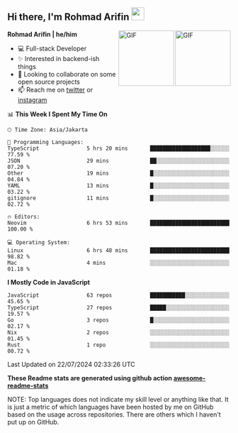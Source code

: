 ## Hi there, I'm Rohmad Arifin <img src="https://github.com/TheDudeThatCode/TheDudeThatCode/blob/master/Assets/Hi.gif" width="29px">

<img align="right" alt="GIF" height="125px" src="https://i.giphy.com/media/LMt9638dO8dftAjtco/200.webp" />
<img align="right" alt="GIF" height="125px" src="https://media3.giphy.com/media/ln7z2eWriiQAllfVcn/200w.webp" />

**Rohmad Arifin | he/him**

- 💻 Full-stack Developer
- ✨ Interested in backend-ish things
- 👯 Looking to collaborate on some open source projects
- 📫 Reach me on [twitter](https://twitter.com/arifinoid) or [instagram](https://instagram.com/arifinoid)

<!--
**arifinoid/arifinoid** is a ✨ _special_ ✨ repository because its `README.md` (this file) appears on your GitHub profile.

Here are some ideas to get you started:

- 🔭 I’m currently working on ...
- 🌱 I’m currently learning ...
- 👯 I’m looking to collaborate on ...
- 🤔 I’m looking for help with ...
- 💬 Ask me about ...
- 📫 How to reach me: ...
- 😄 Pronouns: ...
- ⚡ Fun fact: ...
-->

<!--START_SECTION:waka-->
📊 **This Week I Spent My Time On** 

```text
🕑︎ Time Zone: Asia/Jakarta

💬 Programming Languages: 
TypeScript               5 hrs 20 mins       ███████████████████░░░░░░   77.59 % 
JSON                     29 mins             ██░░░░░░░░░░░░░░░░░░░░░░░   07.20 % 
Other                    19 mins             █░░░░░░░░░░░░░░░░░░░░░░░░   04.84 % 
YAML                     13 mins             █░░░░░░░░░░░░░░░░░░░░░░░░   03.22 % 
gitignore                11 mins             █░░░░░░░░░░░░░░░░░░░░░░░░   02.72 % 

🔥 Editors: 
Neovim                   6 hrs 53 mins       █████████████████████████   100.00 % 

💻 Operating System: 
Linux                    6 hrs 48 mins       █████████████████████████   98.82 % 
Mac                      4 mins              ░░░░░░░░░░░░░░░░░░░░░░░░░   01.18 % 
```

**I Mostly Code in JavaScript** 

```text
JavaScript               63 repos            ███████████░░░░░░░░░░░░░░   45.65 % 
TypeScript               27 repos            █████░░░░░░░░░░░░░░░░░░░░   19.57 % 
Go                       3 repos             █░░░░░░░░░░░░░░░░░░░░░░░░   02.17 % 
Nix                      2 repos             ░░░░░░░░░░░░░░░░░░░░░░░░░   01.45 % 
Rust                     1 repo              ░░░░░░░░░░░░░░░░░░░░░░░░░   00.72 % 
```




 Last Updated on 22/07/2024 02:33:26 UTC
<!--END_SECTION:waka-->

**These Readme stats are generated using github action [awesome-readme-stats](https://github.com/anmol098/waka-readme-stats)**

NOTE: Top languages does not indicate my skill level or anything like that. It is just a metric of which languages have been hosted by me on GitHub based on the usage across repositories. There are others which I haven't put up on GitHub.

